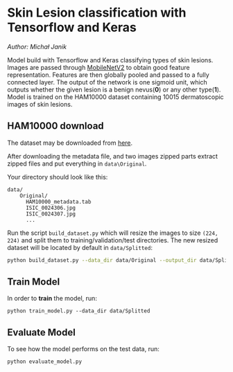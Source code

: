 # Skin Lesion classification with Tensorflow and Keras

_Author: Michał Janik_

Model build with Tensorflow and Keras classifying types of skin lesions.
Images are passed through [MobileNetV2][mobilenetv2] to obtain good feature representation. Features are then globally pooled and passed to a fully connected layer.
The output of the network is one sigmoid unit, which outputs whether the given lesion is a benign nevus(**0**) or any other type(**1**).
Model is trained on the HAM10000 dataset containing 10015 dermatoscopic images of skin lesions.


## HAM10000 download

The dataset may be downloaded from [here][ham].

After downloading the metadata file, and two images zipped parts extract zipped files and put everything in `data\Original`.

Your directory should look like this:
```
data/
    Original/
      HAM10000_metadata.tab
      ISIC_0024306.jpg
      ISIC_0024307.jpg
      ...
```

Run the script `build_dataset.py` which will resize the images to size `(224, 224)` and split them to training/validation/test directories. The new resized dataset will be located by default in `data/Splitted`:

```bash
python build_dataset.py --data_dir data/Original --output_dir data/Splitted
```

## Train Model
In order to **train** the model, run:

```
python train_model.py --data_dir data/Splitted
```

## Evaluate Model
To see how the model performs on the test data, run:
```
python evaluate_model.py
```

[ham]: https://dataverse.harvard.edu/dataset.xhtml?persistentId=doi:10.7910/DVN/DBW86T
[mobilenetv2]: https://arxiv.org/abs/1801.04381
